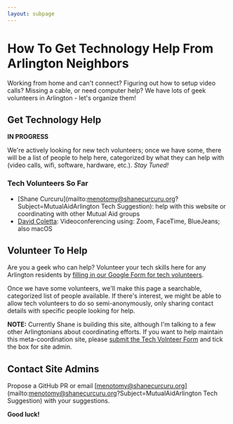 ```yaml
---
layout: subpage
---
```


# How To Get Technology Help From Arlington Neighbors

Working from home and can't connect?  Figuring out how to setup video calls?  Missing a cable, or need computer help?  We have lots of geek volunteers in Arlington - let's organize them!

## Get Technology Help

**IN PROGRESS**

We're actively looking for new tech volunteers; once we have some, there will be a list of people to help here, categorized by what they can help with (video calls, wifi, software, hardware, etc.).  _Stay Tuned!_

### Tech Volunteers So Far

- [Shane Curcuru](mailto:menotomy@shanecurcuru.org?Subject=MutualAidArlington Tech Suggestion): help with this website or coordinating with other Mutual Aid groups
- [David Coletta](mailto:david@colettas.org): Videoconferencing using: Zoom, FaceTime, BlueJeans; also macOS

## Volunteer To Help

Are you a geek who can help?  Volunteer your tech skills here for any Arlington residents by [filling in our Google Form for tech volunteers](https://forms.gle/uwiPfacsSabgk9v67).

Once we have some volunteers, we'll make this page a searchable, categorized list of people available.  If there's interest, we might be able to allow tech volunteers to do so semi-anonymously, only sharing contact details with specific people looking for help.

**NOTE:** Currently Shane is building this site, although I'm talking to a few other Arlingtonians about coordinating efforts.  If you want to help maintain this meta-coordination site, please [submit the Tech Volnteer Form](https://forms.gle/uwiPfacsSabgk9v67) and tick the box for site admin.

## Contact Site Admins 

Propose a GitHub PR or email [menotomy@shanecurcuru.org](mailto:menotomy@shanecurcuru.org?Subject=MutualAidArlington Tech Suggestion) with your suggestions.

**Good luck!**